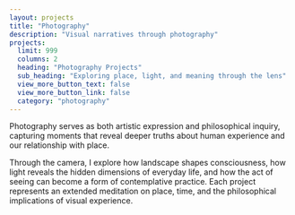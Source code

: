 ```yaml
---
layout: projects
title: "Photography"
description: "Visual narratives through photography"
projects:
  limit: 999
  columns: 2
  heading: "Photography Projects"
  sub_heading: "Exploring place, light, and meaning through the lens"
  view_more_button_text: false
  view_more_button_link: false
  category: "photography"
---
```


Photography serves as both artistic expression and philosophical inquiry, capturing moments that reveal deeper truths about human experience and our relationship with place.

Through the camera, I explore how landscape shapes consciousness, how light reveals the hidden dimensions of everyday life, and how the act of seeing can become a form of contemplative practice. Each project represents an extended meditation on place, time, and the philosophical implications of visual experience.

